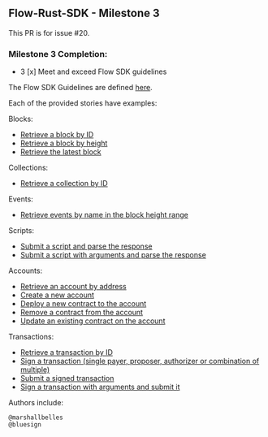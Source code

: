 ##  Flow-Rust-SDK - Milestone 3

This PR is for issue #20.



### Milestone 3 Completion:
- 3 [x] Meet and exceed Flow SDK guidelines

The Flow SDK Guidelines are defined [here](https://github.com/onflow/sdks).

Each of the provided stories have examples:

Blocks:
- [Retrieve a block by ID](https://github.com/MarshallBelles/flow-rust-sdk/wiki/Retrieve-a-block-by-ID)
- [Retrieve a block by height](https://github.com/MarshallBelles/flow-rust-sdk/wiki/Retrieve-a-block-by-height)
- [Retrieve the latest block](https://github.com/MarshallBelles/flow-rust-sdk/wiki/Retrieve-the-latest-block)

Collections:
- [Retrieve a collection by ID](https://github.com/MarshallBelles/flow-rust-sdk/wiki/Retrieve-a-collection-by-ID)

Events:
- [Retrieve events by name in the block height range](https://github.com/MarshallBelles/flow-rust-sdk/wiki/Retrieve-events-by-name-in-the-block-height-range)

Scripts:
- [Submit a script and parse the response](https://github.com/MarshallBelles/flow-rust-sdk/wiki/Submit-a-script-and-parse-the-response)
- [Submit a script with arguments and parse the response](https://github.com/MarshallBelles/flow-rust-sdk/wiki/Submit-a-script-with-arguments-and-parse-the-response)

Accounts:
- [Retrieve an account by address](https://github.com/MarshallBelles/flow-rust-sdk/wiki/Retrieve-an-account-by-address)
- [Create a new account](https://github.com/MarshallBelles/flow-rust-sdk/wiki/Create-a-new-account)
- [Deploy a new contract to the account](https://github.com/MarshallBelles/flow-rust-sdk/wiki/Deploy-a-new-contract-to-the-account)
- [Remove a contract from the account](https://github.com/MarshallBelles/flow-rust-sdk/wiki/Remove-a-contract-from-the-account)
- [Update an existing contract on the account](https://github.com/MarshallBelles/flow-rust-sdk/wiki/Update-an-existing-contract-on-the-account)

Transactions:
- [Retrieve a transaction by ID](https://github.com/MarshallBelles/flow-rust-sdk/wiki/Transactions)
- [Sign a transaction (single payer, proposer, authorizer or combination of multiple)](https://github.com/MarshallBelles/flow-rust-sdk/wiki/Transactions)
- [Submit a signed transaction](https://github.com/MarshallBelles/flow-rust-sdk/wiki/Transactions)
- [Sign a transaction with arguments and submit it](https://github.com/MarshallBelles/flow-rust-sdk/wiki/Transactions)

Authors include:

    @marshallbelles
    @bluesign
